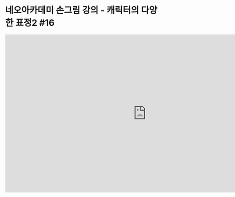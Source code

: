# 네오아카데미 손그림 강의 - 캐릭터의 다양한 표정2 #16
<iframe width="895" height="503" src="https://www.youtube.com/embed/GD4L56ZHdKY?list=PLmrVWPFHf_oG1Im06PQ7hAGe8cLjRr_b5" title="네오아카데미 손그림 강의 - 캐릭터의 다양한 표정2 #16" frameborder="0" allow="accelerometer; autoplay; clipboard-write; encrypted-media; gyroscope; picture-in-picture" allowfullscreen></iframe>